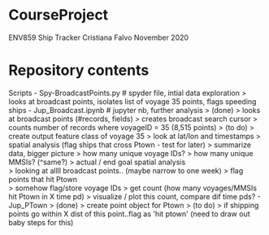 # CourseProject
 ENV859 Ship Tracker
 Cristiana Falvo
 November 2020
 
# Repository contents
 Scripts
	- Spy-BroadcastPoints.py # spyder file, intial data exploration 
		> looks at broadcast points, isolates list of voyage 35 points, flags speeding ships
	- Jup_Broadcast.ipynb # jupyter nb, further analysis
		> (done) 
			> looks at broadcast points (#records, fields)
			> creates broadcast search cursor
			> counts number of records where voyageID = 35 (8,515 points)
		> (to do)
			> create output feature class of voyage 35
				> look at lat/lon and timestamps
				> spatial analysis (flag ships that cross Ptown - test for later)
			> summarize data, bigger picture
				> how many unique voyage IDs?
				> how many unique MMSIs? (^same?)
			> actual / end goal spatial analysis	
				> looking at allll broadcast points.. (maybe narrow to one week)
					> flag points that hit Ptown	
						> somehow flag/store voyage IDs
						> get count (how many voyages/MMSIs hit Ptown in X time pd)
							> visualize / plot this count, compare dif time pds?
	- Jup_PTown
		> (done)
			> create point object for Ptown
		> (to do)
			> if shipping points go within X dist of this point..flag as 'hit ptown'
				(need to draw out baby steps for this)
							
 
